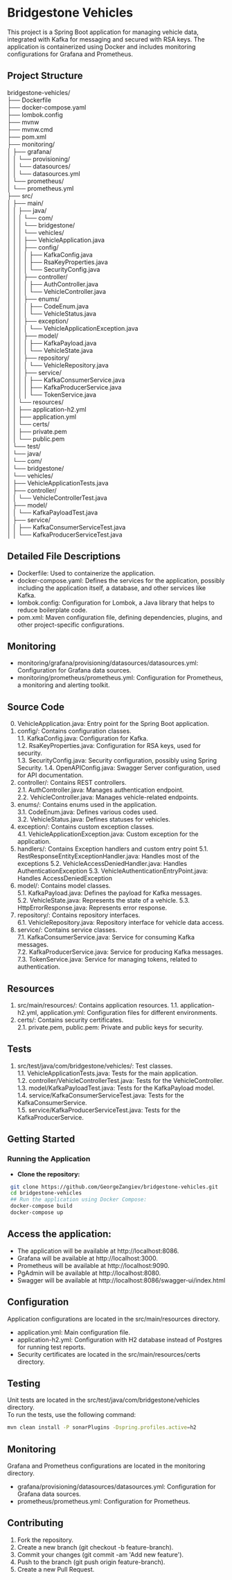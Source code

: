 
# Bridgestone Vehicles

This project is a Spring Boot application for managing vehicle data, integrated with Kafka for messaging and secured with RSA keys. The application is containerized using Docker and includes monitoring configurations for Grafana and Prometheus.

## Project Structure

bridgestone-vehicles/  
├── Dockerfile  
├── docker-compose.yaml  
├── lombok.config  
├── mvnw  
├── mvnw.cmd  
├── pom.xml  
├── monitoring/  
│ ├── grafana/  
│ │ └── provisioning/  
│ │ └── datasources/  
│ │ └── datasources.yml  
│ └── prometheus/  
│ └── prometheus.yml  
├── src/  
│ ├── main/  
│ │ ├── java/  
│ │ │ └── com/  
│ │ │ └── bridgestone/  
│ │ │ └── vehicles/  
│ │ │ ├── VehicleApplication.java  
│ │ │ ├── config/  
│ │ │ │ ├── KafkaConfig.java  
│ │ │ │ ├── RsaKeyProperties.java  
│ │ │ │ └── SecurityConfig.java  
│ │ │ ├── controller/  
│ │ │ │ ├── AuthController.java  
│ │ │ │ └── VehicleController.java  
│ │ │ ├── enums/  
│ │ │ │ ├── CodeEnum.java  
│ │ │ │ └── VehicleStatus.java  
│ │ │ ├── exception/  
│ │ │ │ └── VehicleApplicationException.java  
│ │ │ ├── model/  
│ │ │ │ ├── KafkaPayload.java  
│ │ │ │ └── VehicleState.java  
│ │ │ ├── repository/  
│ │ │ │ └── VehicleRepository.java  
│ │ │ ├── service/  
│ │ │ │ ├── KafkaConsumerService.java  
│ │ │ │ ├── KafkaProducerService.java  
│ │ │ │ └── TokenService.java  
│ │ └── resources/  
│ │ ├── application-h2.yml  
│ │ ├── application.yml  
│ │ └── certs/  
│ │ ├── private.pem  
│ │ └── public.pem  
│ └── test/  
│ └── java/  
│ └── com/  
│ └── bridgestone/  
│ └── vehicles/  
│ ├── VehicleApplicationTests.java  
│ ├── controller/  
│ │ └── VehicleControllerTest.java  
│ ├── model/  
│ │ └── KafkaPayloadTest.java  
│ ├── service/  
│ │ ├── KafkaConsumerServiceTest.java  
│ │ └── KafkaProducerServiceTest.java


## Detailed File Descriptions


- Dockerfile: Used to containerize the application.
- docker-compose.yaml: Defines the services for the application, possibly including the application itself, a database, and other services like Kafka.
- lombok.config: Configuration for Lombok, a Java library that helps to reduce
  boilerplate code.
- pom.xml: Maven configuration file, defining dependencies, plugins, and other project-specific configurations.



## Monitoring


- monitoring/grafana/provisioning/datasources/datasources.yml: Configuration for Grafana data sources.
- monitoring/prometheus/prometheus.yml: Configuration for Prometheus, a monitoring and alerting toolkit.



## Source Code

0. VehicleApplication.java: Entry point for the Spring Boot application.
1. config/: Contains configuration classes.  
   1.1. KafkaConfig.java: Configuration for Kafka.  
   1.2. RsaKeyProperties.java: Configuration for RSA keys, used for security.  
   1.3. SecurityConfig.java: Security configuration, possibly using Spring Security.
   1.4. OpenAPIConfig.java: Swagger Server configuration, used for API documentation.
2. controller/: Contains REST controllers.  
   2.1. AuthController.java: Manages authentication endpoint.  
   2.2. VehicleController.java: Manages vehicle-related endpoints.
3. enums/: Contains enums used in the application.  
   3.1. CodeEnum.java: Defines various codes used.  
   3.2. VehicleStatus.java: Defines statuses for vehicles.
4. exception/: Contains custom exception classes.  
   4.1. VehicleApplicationException.java: Custom exception for the application.
5. handlers/: Contains Exception handlers and custom entry point
   5.1. RestResponseEntityExceptionHandler.java: Handles most of the exceptions
   5.2. VehicleAccessDeniedHandler.java: Handles AuthenticationException
   5.3. VehicleAuthenticationEntryPoint.java: Handles AccessDeniedException
6. model/: Contains model classes.  
   5.1. KafkaPayload.java: Defines the payload for Kafka messages.  
   5.2. VehicleState.java: Represents the state of a vehicle. 
   5.3. HttpErrorResponse.java: Represents error response.
7. repository/: Contains repository interfaces.  
   6.1. VehicleRepository.java: Repository interface for vehicle data access.
8. service/: Contains service classes.  
   7.1. KafkaConsumerService.java: Service for consuming Kafka messages.  
   7.2. KafkaProducerService.java: Service for producing Kafka messages.  
   7.3. TokenService.java: Service for managing tokens, related to authentication.


## Resources


1. src/main/resources/: Contains application resources.
   1.1. application-h2.yml, application.yml: Configuration files for different environments.
2. certs/: Contains security certificates.  
   2.1. private.pem, public.pem: Private and public keys for security.

## Tests

1. src/test/java/com/bridgestone/vehicles/: Test classes.  
   1.1. VehicleApplicationTests.java: Tests for the main application.  
   1.2. controller/VehicleControllerTest.java: Tests for the VehicleController.  
   1.3. model/KafkaPayloadTest.java: Tests for the KafkaPayload model.  
   1.4. service/KafkaConsumerServiceTest.java: Tests for the KafkaConsumerService.  
   1.5. service/KafkaProducerServiceTest.java: Tests for the KafkaProducerService.

## Getting Started

### Running the Application

- **Clone the repository:**
 ```sh  
  git clone https://github.com/GeorgeZangiev/bridgestone-vehicles.git
  cd bridgestone-vehicles
  ## Run the application using Docker Compose:    
  docker-compose build
  docker-compose up
 ```  
## Access the application:

- The application will be available at http://localhost:8086.
-   Grafana will be available at http://localhost:3000.
-   Prometheus will be available at http://localhost:9090.
-   PgAdmin will be available at http://localhost:8080.
- Swagger will be available at http://localhost:8086/swagger-ui/index.html

## Configuration
Application configurations are located in the src/main/resources directory.
- application.yml: Main configuration file.
- application-h2.yml: Configuration with H2 database instead of Postgres for running test reports.
- Security certificates are located in the src/main/resources/certs directory.

## Testing
Unit tests are located in the src/test/java/com/bridgestone/vehicles directory.  
To run the tests, use the following command:
```sh 
mvn clean install -P sonarPlugins -Dspring.profiles.active=h2 
```  
## Monitoring
Grafana and Prometheus configurations are located in the monitoring directory.
- grafana/provisioning/datasources/datasources.yml: Configuration for Grafana data sources.
-   prometheus/prometheus.yml: Configuration for Prometheus.

## Contributing

1. Fork the repository.
2. Create a new branch (git checkout -b feature-branch).
3. Commit your changes (git commit -am 'Add new feature').
4. Push to the branch (git push origin feature-branch).
5. Create a new Pull Request.